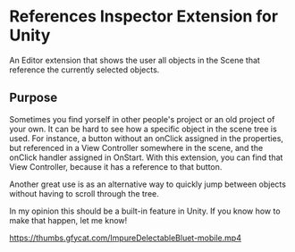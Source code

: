 # References Inspector Extension for Unity
An Editor extension that shows the user all objects in the Scene that reference the currently selected objects.

## Purpose
Sometimes you find yorself in other people's project or an old project of your own. It can be hard to see how a specific object in the scene tree is used.
For instance, a button without an onClick assigned in the properties, but referenced in a View Controller somewhere in the scene, and the onClick handler assigned in OnStart.
With this extension, you can find that View Controller, because it has a reference to that button.

Another great use is as an alternative way to quickly jump between objects without having to scroll through the tree.

In my opinion this should be a built-in feature in Unity. If you know how to make that happen, let me know!

https://thumbs.gfycat.com/ImpureDelectableBluet-mobile.mp4

